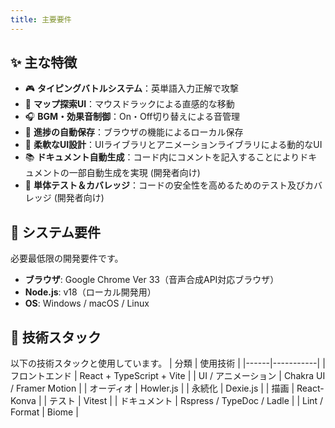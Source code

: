 ```yaml
---
title: 主要要件
---
```


## ✨ 主な特徴
- 🎮 **タイピングバトルシステム**：英単語入力正解で攻撃
- 🧩 **マップ探索UI**：マウスドラックによる直感的な移動
- 🎧 **BGM・効果音制御**：On・Off切り替えによる音管理
- 💾 **進捗の自動保存**：ブラウザの機能によるローカル保存
- 🎨 **柔軟なUI設計**：UIライブラリとアニメーションライブラリによる動的なUI
- 📚 **ドキュメント自動生成**：コード内にコメントを記入することによりドキュメントの一部自動生成を実現 (開発者向け)
- 🧪 **単体テスト＆カバレッジ**：コードの安全性を高めるためのテスト及びカバレッジ (開発者向け)

## 📑 システム要件
必要最低限の開発要件です。
- **ブラウザ**: Google Chrome Ver 33（音声合成API対応ブラウザ）
- **Node.js**: v18（ローカル開発用）
- **OS**: Windows / macOS / Linux

## 🧰 技術スタック
以下の技術スタックと使用しています。
| 分類 | 使用技術 |
|------|-----------|
| フロントエンド | React + TypeScript + Vite |
| UI / アニメーション | Chakra UI / Framer Motion |
| オーディオ | Howler.js |
| 永続化 | Dexie.js |
| 描画 | React-Konva |
| テスト | Vitest |
| ドキュメント | Rspress / TypeDoc / Ladle |
| Lint / Format | Biome |
